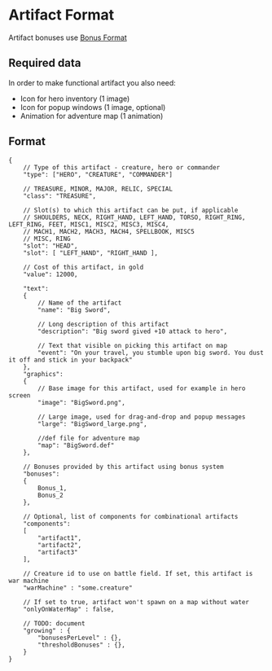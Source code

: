 # Artifact Format

Artifact bonuses use [Bonus Format](../Bonus_Format.md)

## Required data

In order to make functional artifact you also need:

-   Icon for hero inventory (1 image)
-   Icon for popup windows (1 image, optional)
-   Animation for adventure map (1 animation)

## Format

``` jsonc
{
	// Type of this artifact - creature, hero or commander
	"type": ["HERO", "CREATURE", "COMMANDER"] 
	
	// TREASURE, MINOR, MAJOR, RELIC, SPECIAL
	"class": "TREASURE",
	
	// Slot(s) to which this artifact can be put, if applicable
	// SHOULDERS, NECK, RIGHT_HAND, LEFT_HAND, TORSO, RIGHT_RING, LEFT_RING, FEET, MISC1, MISC2, MISC3, MISC4,
	// MACH1, MACH2, MACH3, MACH4, SPELLBOOK, MISC5
	// MISC, RING 
	"slot":	"HEAD", 
	"slot":	[ "LEFT_HAND", "RIGHT_HAND ],

	// Cost of this artifact, in gold
	"value": 12000, 

	"text":
	{
		// Name of the artifact
		"name": "Big Sword",
		
		// Long description of this artifact
		"description": "Big sword gived +10 attack to hero",
		
		// Text that visible on picking this artifact on map
		"event": "On your travel, you stumble upon big sword. You dust it off and stick in your backpack"
	},
	"graphics":
	{
		// Base image for this artifact, used for example in hero screen
		"image": "BigSword.png",

		// Large image, used for drag-and-drop and popup messages
		"large": "BigSword_large.png",

		//def file for adventure map
		"map": "BigSword.def"
	},

	// Bonuses provided by this artifact using bonus system
	"bonuses":
	{
		Bonus_1,
		Bonus_2
	},

	// Optional, list of components for combinational artifacts
	"components": 
	[
		"artifact1",
		"artifact2",
		"artifact3"
	],

	// Creature id to use on battle field. If set, this artifact is war machine
	"warMachine" : "some.creature" 

	// If set to true, artifact won't spawn on a map without water
	"onlyOnWaterMap" : false,

	// TODO: document
	"growing" : {
		"bonusesPerLevel" : {},
		"thresholdBonuses" : {},
	}
}
```
